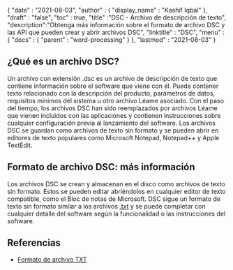{
  "date" : "2021-08-03",
  "author" : {
    "display_name" : "Kashif Iqbal"
},
  "draft" : "false",
  "toc" : true,
  "title" :"DSC - Archivo de descripción de texto",
  "description":"Obtenga más información sobre el formato de archivo DSC y las API que pueden crear y abrir archivos DSC",
  "linktitle" : "DSC",
  "menu" : {
    "docs" : {
      "parent" : "word-processing"
}
},
  "lastmod" : "2021-08-03"
}

## ¿Qué es un archivo DSC?

Un archivo con extensión .dsc es un archivo de descripción de texto que contiene información sobre el software que viene con él. Puede contener texto relacionado con la descripción del producto, parámetros de datos, requisitos mínimos del sistema u otro archivo Léame asociado. Con el paso del tiempo, los archivos DSC han sido reemplazados por archivos Léame que vienen incluidos con las aplicaciones y contienen instrucciones sobre cualquier configuración previa al lanzamiento del software. Los archivos DSC se guardan como archivos de texto sin formato y se pueden abrir en editores de texto populares como Microsoft Notepad, Notepad++ y Apple TextEdit.

## Formato de archivo DSC: más información

Los archivos DSC se crean y almacenan en el disco como archivos de texto sin formato. Estos se pueden editar abriéndolos en cualquier editor de texto compatible, como el Bloc de notas de Microsoft. DSC sigue un formato de texto sin formato similar a los archivos [.txt](/es/word-processing/txt/) y se puede completar con cualquier detalle del software según la funcionalidad o las instrucciones del software.

## Referencias

* [Formato de archivo TXT](https://en.wikipedia.org/wiki/Text_file)

